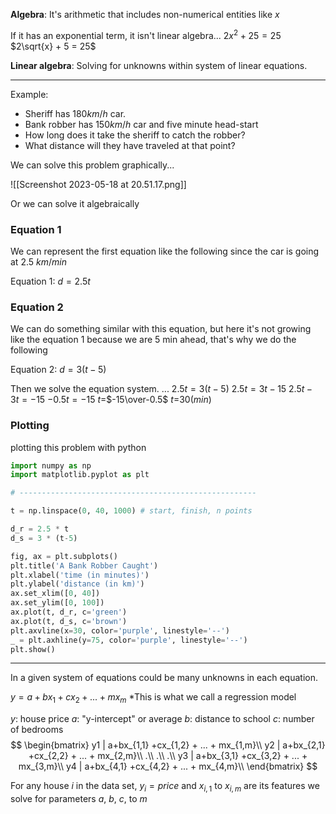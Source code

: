 **Algebra**: It's arithmetic that includes non-numerical entities like $x$

If it has an exponential term, it isn't linear algebra...
$2x^2 + 25 = 25$
$2\sqrt{x} + 5 = 25$

**Linear algebra**: Solving for unknowns within system of linear equations.

---

Example: 
- Sheriff has $180 km/h$ car. 
- Bank robber has $150 km/h$ car and five minute head-start
- How long does it take the sheriff to catch the robber?
- What distance will they have traveled at that point?

We can solve this problem graphically...

![[Screenshot 2023-05-18 at 20.51.17.png]]

Or we can solve it algebraically 

### Equation 1
We can represent the first equation like the following since the car is going at 2.5 $km/min$

Equation 1: $d = 2.5t$

### Equation 2
We can do something similar with this equation, but here it's not growing like the equation 1 because we are 5 min ahead, that's why we do the following

Equation 2: $d = 3 (t-5)$

Then we solve the equation system.
...
$2.5t=3(t-5)$
$2.5t=3t-15$
$2.5t - 3t = -15$
$-0.5t = -15$
$t=$$-15\over-0.5$
$t=$$30(min)$

### Plotting

plotting this problem with python

```python
import numpy as np
import matplotlib.pyplot as plt

# -----------------------------------------------------

t = np.linspace(0, 40, 1000) # start, finish, n points

d_r = 2.5 * t
d_s = 3 * (t-5)

fig, ax = plt.subplots()
plt.title('A Bank Robber Caught')
plt.xlabel('time (in minutes)')
plt.ylabel('distance (in km)')
ax.set_xlim([0, 40])
ax.set_ylim([0, 100])
ax.plot(t, d_r, c='green')
ax.plot(t, d_s, c='brown')
plt.axvline(x=30, color='purple', linestyle='--')
_ = plt.axhline(y=75, color='purple', linestyle='--')
plt.show()

```

---
In a given system of equations could be many unknowns in each equation.

$y = a + b x_{1} + c x_{2} + ... + m x_{m}$
*This is what we call a regression model 

 $y$: house price
 $a$: "y-intercept" or average
 $b$: distance to school
 $c$: number of bedrooms
$$
\begin{bmatrix}
y1 | a+bx_{1,1} +cx_{1,2} + ... + mx_{1,m}\\
y2 | a+bx_{2,1} +cx_{2,2} + ... + mx_{2,m}\\
.\\
.\\
.\\
y3 | a+bx_{3,1} +cx_{3,2} + ... + mx_{3,m}\\
y4 | a+bx_{4,1} +cx_{4,2} + ... + mx_{4,m}\\
\end{bmatrix}
$$

For any house $i$ in the data set, $y_{i}=price$ and $x_{i,1}$ to $x_{i,m}$ are its features we solve for parameters $a$, $b$, $c$, to $m$

